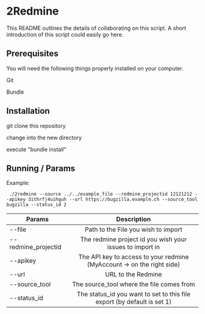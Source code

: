# 2Redmine

This README outlines the details of collaborating on this script. A short introduction of this script could easily go here.

## Prerequisites

You will need the following things properly installed on your computer.

Git

Bundle

## Installation

git clone <repository-url> this repository

change into the new directory

execute "bundle install"

## Running / Params

Example:

```
 ./2redmine --source ../../example_file --redmine_projectid 12121212 --apikey 3ithrfj4uihguh --url https://bugzilla.example.ch --source_tool bugzilla --status_id 2
```

| Params | Description           |
| ------------------------------- |:-------------:|
| --file     | Path to the File you wish to import |
| --redmine_projectid     | The redmine project id you wish your issues to import in      |
| --apikey | The API key to access to your redmine (MyAccount -> on the right side)      |
| --url | URL to the Redmine  |
| --source_tool | The source_tool where the file comes from      |
| --status_id | The status_id you want to set to this file export (by default is set 1)|
